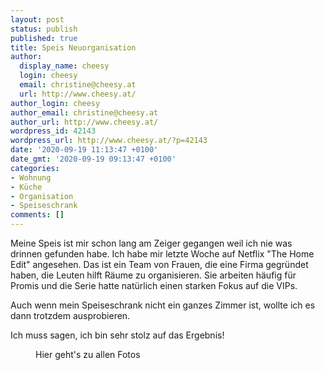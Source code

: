 ```yaml
---
layout: post
status: publish
published: true
title: Speis Neuorganisation
author:
  display_name: cheesy
  login: cheesy
  email: christine@cheesy.at
  url: http://www.cheesy.at/
author_login: cheesy
author_email: christine@cheesy.at
author_url: http://www.cheesy.at/
wordpress_id: 42143
wordpress_url: http://www.cheesy.at/?p=42143
date: '2020-09-19 11:13:47 +0100'
date_gmt: '2020-09-19 09:13:47 +0100'
categories:
- Wohnung
- Küche
- Organisation
- Speiseschrank
comments: []
---
```

<!-- wp:paragraph -->
Meine Speis ist mir schon lang am Zeiger gegangen weil ich nie was drinnen gefunden habe. Ich habe mir letzte Woche auf Netflix "The Home Edit" angesehen. Das ist ein Team von Frauen, die eine Firma gegründet haben, die Leuten hilft Räume zu organisieren. Sie arbeiten häufig für Promis und die Serie hatte natürlich einen starken Fokus auf die VIPs.
<!-- /wp:paragraph -->
<!-- wp:paragraph -->
Auch wenn mein Speiseschrank nicht ein ganzes Zimmer ist, wollte ich es dann trotzdem ausprobieren.
<!-- /wp:paragraph -->
<!-- wp:paragraph -->
Ich muss sagen, ich bin sehr stolz auf das Ergebnis!
<!-- /wp:paragraph -->
<!-- wp:image {"id":42139,"linkDestination":"custom"} -->
<figure class="wp-block-image"><a href="http://www.cheesy.at/fotos/leben-in-belfast/2020-2/speis-orgnanisation/"><img src="{% link _fotos/leben-in-belfast/2020-2/speis-orgnanisation/Speis-Organisation-007.jpg %}" alt="" class="wp-image-42139"></a><br>
<figcaption>Hier geht's zu allen Fotos</figcaption>
</figure>
<!-- /wp:image -->
